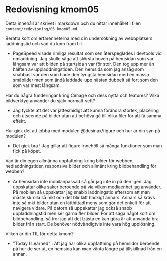 ---
---
Redovisning kmom05
=========================

Detta innehåll är skrivet i markdown och du hittar innehållet i filen `content/redovisning/05_kmom05.md`.

Berätta kort om erfarenheterna med din undersökning av webbplatsers laddningstid och vad du kom fram till.
- PageSpeed visade rimliga resultat som sen återspeglades i devtools vid omladdning. Jag skulle säga att största boven på hemsidan som var långsam var att bilden på startsidan var för stor. Den tog upp mer än hälften av uppladdningstiden. Den hemsida som jag ansåg som snabbast var den som hade den tyngsta hemsidan med en massa småbilder men som ändå laddade upp nästan dubbelt så fort som den som var mest långsam.

Har du några funderingar kring Cimage och dess nytta och features? Vilka bildverktyg använder du själv normalt sett?
- Jag tyckte att det var jättesmidigt att kunna förändra storlek, placering och utseende på bilder utan att behöva gå till olika filer för att få samma effekt.

Hur gick det att jobba med modulen @desinax/figure och hur är din syn på modulen?
- Det gick bra ! Jag gillar att figure innehöll så många funktioner som man fick på köpet.

Vad är din egen allmänna uppfattning kring bilder för webben, nedladdningstider, responsiva bilder och allmänt kring bildbehandling för webben?
- Är hemsidan inte mobilanpassad så går jag inte in på den igen. Jag uppskattar olika saker beroende på via vilken mediaenhet jag använder. På mobilen så uppskattar jag snabb laddningstid eftersom att man måste skrolla så mkt och det blir lätt hackigt annars. Annars så krävs inte så mkt bilder utan en lätthittad meny som gör det enkelt för att navigera vidare. På datorn så uppskattar jag också snabb uppladdningstid men ser gärna fler bilder. För att säga något kort om bildbehandling, så tror jag att det bästa en kan göra är att använda bra bilder från start. De behöver nödvändigtvis inte vara hög upplösning.

Vilken är din TIL för detta kmom?
- "Today I Learned" : Att jag har olika uppfattning på hemsidor beroende på hur de ser ut, en hemsida kan man vänta längre på tillskillnad från en annan.
